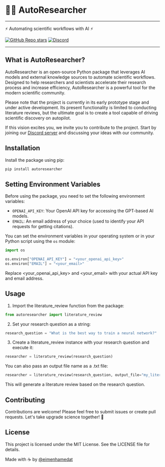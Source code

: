 # 🤖🧪 AutoResearcher

---

⚡ Automating scientific workflows with AI ⚡

<a href="https://github.com/eimenhmdt/autoresearcher/">![GitHub Repo stars](https://img.shields.io/github/stars/eimenhmdt/autoresearcher?style=social)</a>
[![Discord](https://img.shields.io/discord/1094636825647267910?label=AutoResearcher&logo=discord&style=flat-square)](https://discord.gg/PnQDR5h9)

---

## What is AutoResearcher?

AutoResearcher is an open-source Python package that leverages AI models and external knowledge sources to automate scientific workflows. Designed to help researchers and scientists accelerate their research process and increase efficiency, AutoResearcher is a powerful tool for the modern scientific community.

Please note that the project is currently in its early prototype stage and under active development. Its present functionality is limited to conducting literature reviews, but the ultimate goal is to create a tool capable of driving scientific discovery on autopilot.

If this vision excites you, we invite you to contribute to the project. Start by joining our [Discord server](https://discord.gg/PnQDR5h9) and discussing your ideas with our community.

## Installation

Install the package using pip:

```bash
pip install autoresearcher
```

## Setting Environment Variables

Before using the package, you need to set the following environment variables:

- `OPENAI_API_KEY`: Your OpenAI API key for accessing the GPT-based AI models.
- `EMAIL`: An email address of your choice (used to identify your API requests for getting citations).

You can set the environment variables in your operating system or in your Python script using the `os` module:

```python
import os

os.environ["OPENAI_API_KEY"] = "<your_openai_api_key>"
os.environ["EMAIL"] = "<your_email>"
```

Replace <your_openai_api_key> and <your_email> with your actual API key and email address.

## Usage

1. Import the literature_review function from the package:

```python
from autoresearcher import literature_review
```

2. Set your research question as a string:

```python
research_question = "What is the best way to train a neural network?"
```

3. Create a literature_review instance with your research question and execute it:

```python
researcher = literature_review(research_question)
```

You can also pass an output file name as a .txt file:

```python
researcher = literature_review(research_question, output_file="my_literature_review.txt")
```

This will generate a literature review based on the research question.

## Contributing

Contributions are welcome! Please feel free to submit issues or create pull requests. Let's take upgrade science together! 🚀

## License

This project is licensed under the MIT License. See the LICENSE file for details.

Made with ☕ by [@eimenhamedat](https://twitter.com/eimenhmdt)
